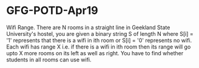 # GFG-POTD-Apr19
Wifi Range. 
There are N rooms in a straight line in Geekland State University's hostel, you are given a binary string S of length N where S[i] = '1' represents that there is a wifi in ith room or S[i] = '0' represents no wifi. Each wifi has range X i.e. if there is a wifi in ith room then its range will go upto X more rooms on its left as well as right. You have to find whether students in all rooms can use wifi.
